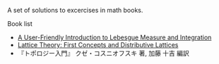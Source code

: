 A set of solutions to excercises in math books.

Book list
* [A User-Friendly Introduction to Lebesgue Measure and Integration](https://www.amazon.co.jp/-/en/Gail-S-Nelson/dp/1470421992)
* [Lattice Theory: First Concepts and Distributive Lattices](https://www.amazon.com/Lattice-Theory-Concepts-Distributive-Mathematics/dp/048647173X)
* 『トポロジー入門』 クゼ・コスニオフスキ 著, 加藤 十吉 編訳
